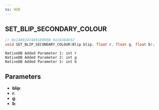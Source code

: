 ```yaml
---
ns: HUD
---
```

## SET_BLIP_SECONDARY_COLOUR

```c
// 0x14892474891E09EB 0xC6384D32
void SET_BLIP_SECONDARY_COLOUR(Blip blip, float r, float g, float b);
```

```
NativeDB Added Parameter 1: int r
NativeDB Added Parameter 2: int g
NativeDB Added Parameter 3: int b
```

## Parameters
* **blip**: 
* **r**: 
* **g**: 
* **b**: 

